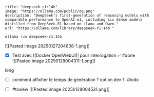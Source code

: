 
```embed
title: "deepseek-r1:14b"
image: "https://ollama.com/public/og.png"
description: "DeepSeek's first-generation of reasoning models with comparable performance to OpenAI-o1, including six dense models distilled from DeepSeek-R1 based on Llama and Qwen."
url: "https://ollama.com/library/deepseek-r1:14b "
```

```powershell
ollama run deepseek-r1:14b
```

![[Pasted image 20250127204636-1.png]]

- [x] Test avec [[Docker OpenWebUI]]  pour interrogation ✅ #done  
![[Pasted image 20250128004311-1.png]]

long 

- [ ] comment afficher le temps de génération ? option dev ?. #todo  

- [ ] #toview  ![[Pasted image 20250128004531.png]]